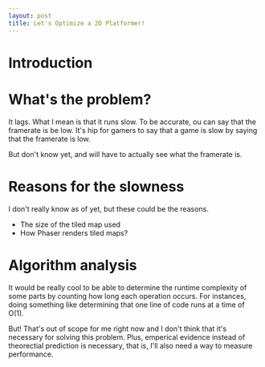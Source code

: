 ```yaml
---
layout: post
title: Let's Optimize a 2D Platformer!
---
```


# Introduction

# What's the problem?
It lags. What I mean is that it runs slow. To be accurate, ou can say that the framerate is be low. It's hip for gamers to say that a game is slow by saying that the framerate is low.

But don't know yet, and will have to actually see what the framerate is.

# Reasons for the slowness

I don't really know as of yet, but these could be the reasons.

* The size of the tiled map used
* How Phaser renders tiled maps?

# Algorithm analysis

It would be really cool to be able to determine the runtime complexity of some parts by counting how long each operation occurs. For instances, doing something like determining that one line of code runs at a time of O(1).

But! That's out of scope for me right now and I don't think that it's necessary for solving this problem. Plus, emperical evidence instead of theorectial prediction is necessary, that is, I'll also need a way to measure performance.